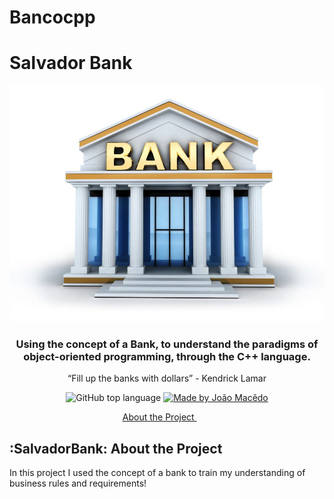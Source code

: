 # Bancocpp

# Salvador Bank 

<img alt="SalvadorBank" src="./assets/Capa_Bank.jpeg" />

<h3 align="center">
  Using the concept of a Bank, to understand the paradigms of object-oriented programming, through the C++ language.
</h3>

<p align="center">“Fill up the banks with dollars”
                              - Kendrick Lamar</blockquote>
<p align="center">
  <img alt="GitHub top language" src="https://img.shields.io/github/languages/top/joaomacedx/Bancocpp?style=flat">

  <a href="https://rocketseat.com.br">
    <img alt="Made by João Macêdo" src="https://img.shields.io/badge/made%20by-João%20Macêdo-orange">
  </a>
</p>


<p align="center">
  <a href="#About"> About the Project </a>&nbsp;&nbsp;&nbsp;&nbsp;&nbsp;&nbsp;
</p>

## :SalvadorBank: About the Project

In this project I used the concept of a bank to train my understanding of business rules and requirements!

